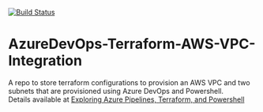 [![Build Status](https://littlecoding.visualstudio.com/Open-Project/_apis/build/status/kunduso.AzureDevOps-Terraform-AWS-VPC-Integration?branchName=main)](https://littlecoding.visualstudio.com/Open-Project/_build/latest?definitionId=18&branchName=main)
# AzureDevOps-Terraform-AWS-VPC-Integration
A repo to store terraform configurations to provision an AWS VPC and two subnets that are provisioned using Azure DevOps and Powershell.
</br> Details available at [Exploring Azure Pipelines, Terraform, and Powershell](https://skundunotes.com/2021/02/25/exploring-azure-pipelines-terraform-and-powershell/)

